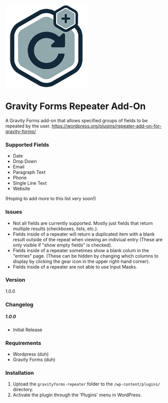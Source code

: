 ![](/assets/icon-256x256.png?raw=true)
# Gravity Forms Repeater Add-On
A Gravity Forms add-on that allows specified groups of fields to be repeated by the user.
<https://wordpress.org/plugins/repeater-add-on-for-gravity-forms/>

### Supported Fields
* Date
* Drop Down
* Email
* Paragraph Text
* Phone
* Single Line Text
* Website

(Hoping to add more to this list very soon!)

### Issues
* Not all fields are currently supported. Mostly just fields that return multiple results (checkboxes, lists, etc.).
* Fields inside of a repeater will return a duplicated item with a blank result outside of the repeat when viewing an indiviual entry (These are only visible if "show empty fields" is checked).
* Fields inside of a repeater sometimes show a blank colum in the "entries" page. (These can be hidden by changing which columns to display by clicking the gear icon in the upper right-hand corner).
* Fields inside of a repeater are not able to use Input Masks.

### Version
1.0.0

### Changelog
##### 1.0.0
* Initial Release

### Requirements
* Wordpress (duh)
* Gravity Forms (duh)

### Installation
1. Upload the `gravityforms-repeater` folder to the `/wp-content/plugins/` directory.
1. Activate the plugin through the 'Plugins' menu in WordPress.